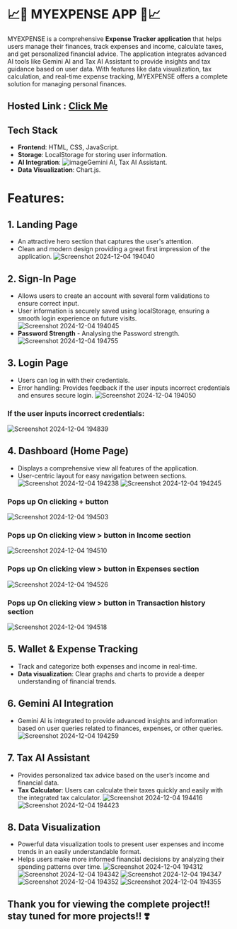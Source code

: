 # 📈💸 MYEXPENSE APP 💸📈
MYEXPENSE is a comprehensive **Expense Tracker application** that helps users manage their finances, track expenses and income, calculate taxes, and get personalized financial advice. The application integrates advanced AI tools like Gemini AI and Tax AI Assistant to provide insights and tax guidance based on user data. With features like data visualization, tax calculation, and real-time expense tracking, MYEXPENSE offers a complete solution for managing personal finances.
## Hosted Link : [Click Me](https://surya-annadurai-10.github.io/JS_Geekathon_Expense_Tracker_App/landingPage/landing.html)

## Tech Stack
- **Frontend**: HTML, CSS, JavaScript.
- **Storage**: LocalStorage for storing user information.
- **AI Integration**:  ![image](https://github.com/user-attachments/assets/f5bda497-2ef5-4576-830a-6156b8dfafb7)Gemini AI, Tax AI Assistant.
- **Data Visualization**: Chart.js.

# Features:
## 1. Landing Page
- An attractive hero section that captures the user's attention.
- Clean and modern design providing a great first impression of the application.
![Screenshot 2024-12-04 194040](https://github.com/user-attachments/assets/2beaa203-3e52-4897-8e2f-bd4e71cc5633)

## 2. Sign-In Page
- Allows users to create an account with several form validations to ensure correct input.
- User information is securely saved using localStorage, ensuring a smooth login experience on future visits.
![Screenshot 2024-12-04 194045](https://github.com/user-attachments/assets/35fc2261-6728-44a9-a0b4-f3dc1387f2de)
- **Password Strength** - Analysing the Password strength.
![Screenshot 2024-12-04 194755](https://github.com/user-attachments/assets/49abdfef-4272-495b-9050-2a255b2acca4)

## 3. Login Page
- Users can log in with their credentials.
- Error handling: Provides feedback if the user inputs incorrect credentials and ensures secure login.
![Screenshot 2024-12-04 194050](https://github.com/user-attachments/assets/ff3e8872-2937-42ea-8654-58a21e6fdb8f)
### If the user inputs incorrect credentials:
![Screenshot 2024-12-04 194839](https://github.com/user-attachments/assets/11181099-78ba-43d4-9022-5862a2e084c5)

## 4. Dashboard (Home Page)
- Displays a comprehensive view all features of the application.
- User-centric layout for easy navigation between sections.
![Screenshot 2024-12-04 194238](https://github.com/user-attachments/assets/86a7e15c-140a-4cba-b355-1d68ddb12e27)
![Screenshot 2024-12-04 194245](https://github.com/user-attachments/assets/a90ddff4-c93a-4d0d-9298-b60db0a8a4bb)
### Pops up On clicking + button
![Screenshot 2024-12-04 194503](https://github.com/user-attachments/assets/1e826f5a-8e37-4938-9850-7835e0bcbc0b)
### Pops up On clicking view > button in Income section 
![Screenshot 2024-12-04 194510](https://github.com/user-attachments/assets/2d30551b-a135-4721-96b2-3369cd45a3fe)
### Pops up On clicking view > button in Expenses section 
![Screenshot 2024-12-04 194526](https://github.com/user-attachments/assets/e4586880-b107-4749-8f7c-04efeed9dfd3)
### Pops up On clicking view > button in Transaction history section 
![Screenshot 2024-12-04 194518](https://github.com/user-attachments/assets/1240611c-44a1-41ba-a99d-b722364618f9)

## 5. Wallet & Expense Tracking
- Track and categorize both expenses and income in real-time.
- **Data visualization**: Clear graphs and charts to provide a deeper understanding of financial trends.

## 6. Gemini AI Integration
- Gemini AI is integrated to provide advanced insights and information based on user queries related to finances, expenses, or other queries.
![Screenshot 2024-12-04 194259](https://github.com/user-attachments/assets/46ac34c5-90e9-4c4a-bb19-1f4240cce646)

## 7. Tax AI Assistant
- Provides personalized tax advice based on the user’s income and financial data.
- **Tax Calculator**: Users can calculate their taxes quickly and easily with the integrated tax calculator.
![Screenshot 2024-12-04 194416](https://github.com/user-attachments/assets/c68c488a-668d-4df9-94c2-5e99e5f7d073)
![Screenshot 2024-12-04 194423](https://github.com/user-attachments/assets/33e39555-e6a9-4156-8994-166f233043ee)
## 8. Data Visualization
- Powerful data visualization tools to present user expenses and income trends in an easily understandable format.
- Helps users make more informed financial decisions by analyzing their spending patterns over time.
![Screenshot 2024-12-04 194312](https://github.com/user-attachments/assets/e7272e43-9257-4b15-bb0a-ea18f7fd7afc)
![Screenshot 2024-12-04 194342](https://github.com/user-attachments/assets/0feee5c4-9373-4a7a-8a69-04f426b20c6f)
![Screenshot 2024-12-04 194347](https://github.com/user-attachments/assets/8aac9ca6-fdbd-4f86-91c9-06743ed9b239)
![Screenshot 2024-12-04 194352](https://github.com/user-attachments/assets/08236c75-132d-457a-ab54-4f553d3de4a7)
![Screenshot 2024-12-04 194355](https://github.com/user-attachments/assets/f37aea8d-4e6f-4db7-b76f-6a1134e66e31)

## Thank you for viewing the complete project!! stay tuned for more projects!! ❣️

